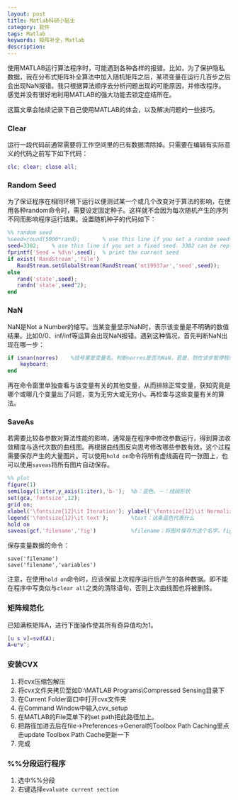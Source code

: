 ```yaml
---
layout: post
title: Matlab科研小贴士
category: 软件
tags: Matlab
keywords: 矩阵补全，Matlab
description: 
---
```


使用MATLAB运行算法程序时，可能遇到各种各样的报错。比如，为了保护隐私数据，我在分布式矩阵补全算法中加入随机矩阵之后，某项变量在运行几百步之后会出现NaN报错。我只根据算法顺序去分析问题出现的可能原因，并修改程序。感觉并没有很好地利用MATLAB的强大功能去锁定症结所在。

这篇文章会陆续记录下自己使用MATLAB的体会，以及解决问题的一些技巧。

### Clear
运行一段代码前通常需要将工作空间里的已有数据清除掉。只需要在编辑有实际意义的代码之前写下如下代码：

```matlab
clc; clear; close all;
```

### Random Seed 
为了保证程序在相同环境下运行以便测试某一个或几个改变对于算法的影响，在使用各种random命令时，需要设定固定种子。这样就不会因为每次随机产生的序列不同而影响程序运行结果。设置随机种子的代码如下：

```matlab
%% random seed
%seed=round(5000*rand);       % use this line if you set a random seed
seed=3302;    % use this line if you set a fixed seed. 3302 can be replaced by other numbers.
fprintf('Seed = %d\n',seed);  % print the current seed 
if exist('RandStream','file')
   RandStream.setGlobalStream(RandStream('mt19937ar','seed',seed));
else
   rand('state',seed); 
   randn('state',seed^2);
end
```

### NaN
NaN是Not a Number的缩写。当某变量显示NaN时，表示该变量是不明确的数值结果。比如0/0、inf/inf等运算会出现NaN报错。遇到这种情况，首先判断NaN出现在哪一步：


```matlab
if isnan(norres)    %括号里是变量名。判断norres是否为NaN，若是，则在该步暂停程序。
    keyboard;
end
```
再在命令窗里单独查看与该变量有关的其他变量，从而排除正常变量，获知究竟是哪个或哪几个变量出了问题，变为无穷大或无穷小。再检查与这些变量有关的算法。


### SaveAs
若需要比较各参数对算法性能的影响，通常是在程序中修改参数运行，得到算法收敛精度与迭代次数的曲线图。再根据曲线图反向思考修改哪些参数有效。这个过程需要保存产生的大量图片。可以使用`hold on`命令将所有虚线画在同一张图上，也可以使用`saveas`将所有图片自动保存。


```matlab
%% plot
figure(1)
semilogy(1:iter,y_axis(1:iter),'b-');  %b：蓝色。－：线段形状
set(gca,'fontsize',12);
grid on;
xlabel('\fontsize{12}\it Iteration'); ylabel('\fontsize{12}\it Normalized residual');
legend('\fontsize{12}\it text');       %text：这条蓝色代表什么
hold on
saveas(gcf,'filename','fig')           %filename：将图片保存为这个名字。fig：保存为fig格式
```

保存变量数据的命令：

```
save('filename')
save('filename','variables')
```

注意，在使用`hold on`命令时，应该保留上次程序运行后产生的各种数据。即不能在程序中写类似与`clear all`之类的清除语句，否则上次曲线图也将被删除。

### 矩阵规范化
已知满秩矩阵A，进行下面操作使其所有奇异值均为1。

```matlab
[u s v]=svd(A);
A=u*v';
```

### 安装CVX

1. 将cvx压缩包解压
2. 将cvx文件夹拷贝至如D:\MATLAB Programs\Compressed Sensing目录下
3. 在Current Folder窗口中打开cvx文件夹
4. 在Command Window中输入cvx_setup
5. 在MATLAB的File菜单下的set path把此路径加上。
6. 把路径加进去后在file→Preferences→General的Toolbox Path Caching里点击update Toolbox Path Cache更新一下
7. 完成

### %%分段运行程序

1. 选中%%分段
2. 右键选择`evaluate current section`


